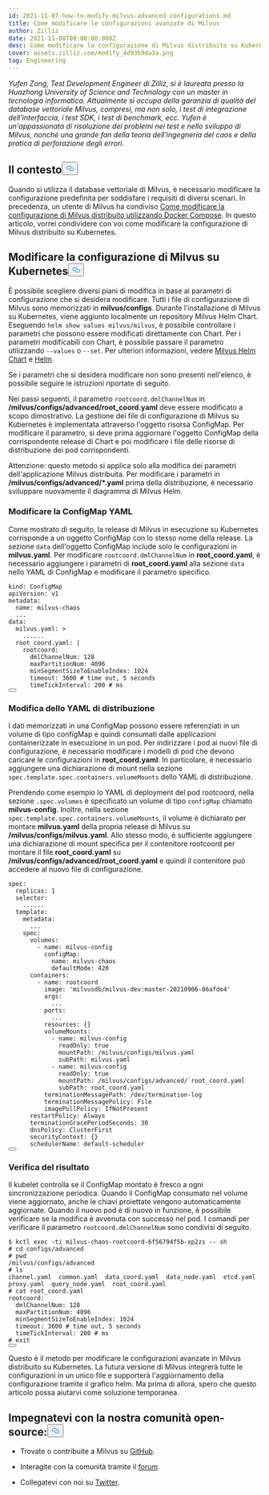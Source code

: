```yaml
---
id: 2021-11-07-how-to-modify-milvus-advanced-configurations.md
title: Come modificare le configurazioni avanzate di Milvus
author: Zilliz
date: 2021-11-08T00:00:00.000Z
desc: Come modificare la configurazione di Milvus distribuito su Kubernetes
cover: assets.zilliz.com/modify_4d93b9da3a.png
tag: Engineering
---
```

<p><em>Yufen Zong, Test Development Engineer di Zilliz, si è laureata presso la Huazhong University of Science and Technology con un master in tecnologia informatica. Attualmente si occupa della garanzia di qualità del database vettoriale Milvus, compresi, ma non solo, i test di integrazione dell'interfaccia, i test SDK, i test di benchmark, ecc. Yufen è un'appassionata di risoluzione dei problemi nei test e nello sviluppo di Milvus, nonché una grande fan della teoria dell'ingegneria del caos e della pratica di perforazione degli errori.</em></p>
<h2 id="Background" class="common-anchor-header">Il contesto<button data-href="#Background" class="anchor-icon" translate="no">
      <svg translate="no"
        aria-hidden="true"
        focusable="false"
        height="20"
        version="1.1"
        viewBox="0 0 16 16"
        width="16"
      >
        <path
          fill="#0092E4"
          fill-rule="evenodd"
          d="M4 9h1v1H4c-1.5 0-3-1.69-3-3.5S2.55 3 4 3h4c1.45 0 3 1.69 3 3.5 0 1.41-.91 2.72-2 3.25V8.59c.58-.45 1-1.27 1-2.09C10 5.22 8.98 4 8 4H4c-.98 0-2 1.22-2 2.5S3 9 4 9zm9-3h-1v1h1c1 0 2 1.22 2 2.5S13.98 12 13 12H9c-.98 0-2-1.22-2-2.5 0-.83.42-1.64 1-2.09V6.25c-1.09.53-2 1.84-2 3.25C6 11.31 7.55 13 9 13h4c1.45 0 3-1.69 3-3.5S14.5 6 13 6z"
        ></path>
      </svg>
    </button></h2><p>Quando si utilizza il database vettoriale di Milvus, è necessario modificare la configurazione predefinita per soddisfare i requisiti di diversi scenari. In precedenza, un utente di Milvus ha condiviso <a href="/blog/it/2021-10-22-apply-configuration-changes-on-milvus-2.md">Come modificare la configurazione di Milvus distribuito utilizzando Docker Compose</a>. In questo articolo, vorrei condividere con voi come modificare la configurazione di Milvus distribuito su Kubernetes.</p>
<h2 id="Modify-configuration-of-Milvus-on-Kubernetes" class="common-anchor-header">Modificare la configurazione di Milvus su Kubernetes<button data-href="#Modify-configuration-of-Milvus-on-Kubernetes" class="anchor-icon" translate="no">
      <svg translate="no"
        aria-hidden="true"
        focusable="false"
        height="20"
        version="1.1"
        viewBox="0 0 16 16"
        width="16"
      >
        <path
          fill="#0092E4"
          fill-rule="evenodd"
          d="M4 9h1v1H4c-1.5 0-3-1.69-3-3.5S2.55 3 4 3h4c1.45 0 3 1.69 3 3.5 0 1.41-.91 2.72-2 3.25V8.59c.58-.45 1-1.27 1-2.09C10 5.22 8.98 4 8 4H4c-.98 0-2 1.22-2 2.5S3 9 4 9zm9-3h-1v1h1c1 0 2 1.22 2 2.5S13.98 12 13 12H9c-.98 0-2-1.22-2-2.5 0-.83.42-1.64 1-2.09V6.25c-1.09.53-2 1.84-2 3.25C6 11.31 7.55 13 9 13h4c1.45 0 3-1.69 3-3.5S14.5 6 13 6z"
        ></path>
      </svg>
    </button></h2><p>È possibile scegliere diversi piani di modifica in base ai parametri di configurazione che si desidera modificare. Tutti i file di configurazione di Milvus sono memorizzati in <strong>milvus/configs</strong>. Durante l'installazione di Milvus su Kubernetes, viene aggiunto localmente un repository Milvus Helm Chart. Eseguendo <code translate="no">helm show values milvus/milvus</code>, è possibile controllare i parametri che possono essere modificati direttamente con Chart. Per i parametri modificabili con Chart, è possibile passare il parametro utilizzando <code translate="no">--values</code> o <code translate="no">--set</code>. Per ulteriori informazioni, vedere <a href="https://artifacthub.io/packages/helm/milvus/milvus">Milvus Helm Chart</a> e <a href="https://helm.sh/docs/">Helm</a>.</p>
<p>Se i parametri che si desidera modificare non sono presenti nell'elenco, è possibile seguire le istruzioni riportate di seguito.</p>
<p>Nei passi seguenti, il parametro <code translate="no">rootcoord.dmlChannelNum</code> in <strong>/milvus/configs/advanced/root_coord.yaml</strong> deve essere modificato a scopo dimostrativo. La gestione dei file di configurazione di Milvus su Kubernetes è implementata attraverso l'oggetto risorsa ConfigMap. Per modificare il parametro, si deve prima aggiornare l'oggetto ConfigMap della corrispondente release di Chart e poi modificare i file delle risorse di distribuzione dei pod corrispondenti.</p>
<p>Attenzione: questo metodo si applica solo alla modifica dei parametri dell'applicazione Milvus distribuita. Per modificare i parametri in <strong>/milvus/configs/advanced/*.yaml</strong> prima della distribuzione, è necessario sviluppare nuovamente il diagramma di Milvus Helm.</p>
<h3 id="Modify-ConfigMap-YAML" class="common-anchor-header">Modificare la ConfigMap YAML</h3><p>Come mostrato di seguito, la release di Milvus in esecuzione su Kubernetes corrisponde a un oggetto ConfigMap con lo stesso nome della release. La sezione <code translate="no">data</code> dell'oggetto ConfigMap include solo le configurazioni in <strong>milvus.yaml</strong>. Per modificare <code translate="no">rootcoord.dmlChannelNum</code> in <strong>root_coord.yaml</strong>, è necessario aggiungere i parametri di <strong>root_coord.yaml</strong> alla sezione <code translate="no">data</code> nello YAML di ConfigMap e modificare il parametro specifico.</p>
<pre><code translate="no">kind: ConfigMap
apiVersion: v1
metadata:
  name: milvus-chaos
  ...
data:
  milvus.yaml: &gt;
    ......
  root_coord.yaml: |
    rootcoord:
      dmlChannelNum: 128
      maxPartitionNum: 4096
      minSegmentSizeToEnableIndex: 1024
      <span class="hljs-built_in">timeout</span>: 3600 <span class="hljs-comment"># time out, 5 seconds</span>
      timeTickInterval: 200 <span class="hljs-comment"># ms</span>
<button class="copy-code-btn"></button></code></pre>
<h3 id="Modify-Deployment-YAML" class="common-anchor-header">Modifica dello YAML di distribuzione</h3><p>I dati memorizzati in una ConfigMap possono essere referenziati in un volume di tipo configMap e quindi consumati dalle applicazioni containerizzate in esecuzione in un pod. Per indirizzare i pod ai nuovi file di configurazione, è necessario modificare i modelli di pod che devono caricare le configurazioni in <strong>root_coord.yaml</strong>. In particolare, è necessario aggiungere una dichiarazione di mount nella sezione <code translate="no">spec.template.spec.containers.volumeMounts</code> dello YAML di distribuzione.</p>
<p>Prendendo come esempio lo YAML di deployment del pod rootcoord, nella sezione <code translate="no">.spec.volumes</code> è specificato un volume di tipo <code translate="no">configMap</code> chiamato <strong>milvus-config</strong>. Inoltre, nella sezione <code translate="no">spec.template.spec.containers.volumeMounts</code>, il volume è dichiarato per montare <strong>milvus.yaml</strong> della propria release di Milvus su <strong>/milvus/configs/milvus.yaml</strong>. Allo stesso modo, è sufficiente aggiungere una dichiarazione di mount specifica per il contenitore rootcoord per montare il file <strong>root_coord.yaml</strong> su <strong>/milvus/configs/advanced/root_coord.yaml</strong> e quindi il contenitore può accedere al nuovo file di configurazione.</p>
<pre><code translate="no" class="language-yaml">spec:
  replicas: 1
  selector:
    ......
  template:
    metadata:
      ...
    spec:
      volumes:
        - name: milvus-config
          configMap:
            name: milvus-chaos
            defaultMode: 420
      containers:
        - name: rootcoord
          image: <span class="hljs-string">&#x27;milvusdb/milvus-dev:master-20210906-86afde4&#x27;</span>
          args:
            ...
          ports:
            ...
          resources: {}
          volumeMounts:
            - name: milvus-config
              readOnly: <span class="hljs-literal">true</span>
              mountPath: /milvus/configs/milvus.yaml
              subPath: milvus.yaml
            - name: milvus-config
              readOnly: <span class="hljs-literal">true</span>
              mountPath: /milvus/configs/advanced/`root_coord.yaml
              subPath: root_coord.yaml
          terminationMessagePath: /dev/termination-log
          terminationMessagePolicy: File
          imagePullPolicy: IfNotPresent
      restartPolicy: Always
      terminationGracePeriodSeconds: 30
      dnsPolicy: ClusterFirst
      securityContext: {}
      schedulerName: default-scheduler
<button class="copy-code-btn"></button></code></pre>
<h3 id="Verify-the-result" class="common-anchor-header">Verifica del risultato</h3><p>Il kubelet controlla se il ConfigMap montato è fresco a ogni sincronizzazione periodica. Quando il ConfigMap consumato nel volume viene aggiornato, anche le chiavi proiettate vengono automaticamente aggiornate. Quando il nuovo pod è di nuovo in funzione, è possibile verificare se la modifica è avvenuta con successo nel pod. I comandi per verificare il parametro <code translate="no">rootcoord.dmlChannelNum</code> sono condivisi di seguito.</p>
<pre><code translate="no" class="language-bash">$ kctl <span class="hljs-built_in">exec</span> -ti milvus-chaos-rootcoord-6f56794f5b-xp2zs -- sh
<span class="hljs-comment"># cd configs/advanced</span>
<span class="hljs-comment"># pwd</span>
/milvus/configs/advanced
<span class="hljs-comment"># ls</span>
channel.yaml  common.yaml  data_coord.yaml  data_node.yaml  etcd.yaml  proxy.yaml  query_node.yaml  root_coord.yaml
<span class="hljs-comment"># cat root_coord.yaml</span>
rootcoord:
  dmlChannelNum: 128
  maxPartitionNum: 4096
  minSegmentSizeToEnableIndex: 1024
  <span class="hljs-built_in">timeout</span>: 3600 <span class="hljs-comment"># time out, 5 seconds</span>
  timeTickInterval: 200 <span class="hljs-comment"># ms</span>
<span class="hljs-comment"># exit</span>
<button class="copy-code-btn"></button></code></pre>
<p>Questo è il metodo per modificare le configurazioni avanzate in Milvus distribuito su Kubernetes. La futura versione di Milvus integrerà tutte le configurazioni in un unico file e supporterà l'aggiornamento della configurazione tramite il grafico helm. Ma prima di allora, spero che questo articolo possa aiutarvi come soluzione temporanea.</p>
<h2 id="Engage-with-our-open-source-community" class="common-anchor-header">Impegnatevi con la nostra comunità open-source:<button data-href="#Engage-with-our-open-source-community" class="anchor-icon" translate="no">
      <svg translate="no"
        aria-hidden="true"
        focusable="false"
        height="20"
        version="1.1"
        viewBox="0 0 16 16"
        width="16"
      >
        <path
          fill="#0092E4"
          fill-rule="evenodd"
          d="M4 9h1v1H4c-1.5 0-3-1.69-3-3.5S2.55 3 4 3h4c1.45 0 3 1.69 3 3.5 0 1.41-.91 2.72-2 3.25V8.59c.58-.45 1-1.27 1-2.09C10 5.22 8.98 4 8 4H4c-.98 0-2 1.22-2 2.5S3 9 4 9zm9-3h-1v1h1c1 0 2 1.22 2 2.5S13.98 12 13 12H9c-.98 0-2-1.22-2-2.5 0-.83.42-1.64 1-2.09V6.25c-1.09.53-2 1.84-2 3.25C6 11.31 7.55 13 9 13h4c1.45 0 3-1.69 3-3.5S14.5 6 13 6z"
        ></path>
      </svg>
    </button></h2><ul>
<li><p>Trovate o contribuite a Milvus su <a href="https://bit.ly/307b7jC">GitHub</a>.</p></li>
<li><p>Interagite con la comunità tramite il <a href="https://bit.ly/3qiyTEk">forum</a>.</p></li>
<li><p>Collegatevi con noi su <a href="https://bit.ly/3ob7kd8">Twitter</a>.</p></li>
</ul>
